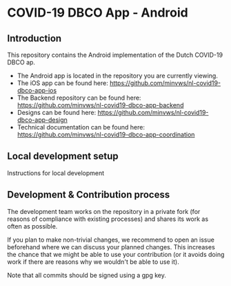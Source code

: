 # COVID-19 DBCO App - Android

## Introduction
This repository contains the Android implementation of the Dutch COVID-19 DBCO ap.

* The Android app is located in the repository you are currently viewing.
* The iOS app can be found here: https://github.com/minvws/nl-covid19-dbco-app-ios
* The Backend repository can be found here: https://github.com/minvws/nl-covid19-dbco-app-backend
* Designs can be found here: https://github.com/minvws/nl-covid19-dbco-app-design
* Technical documentation can be found here: https://github.com/minvws/nl-covid19-dbco-app-coordination

## Local development setup

Instructions for local development

## Development & Contribution process

The development team works on the repository in a private fork (for reasons of compliance with existing processes) and shares its work as often as possible.

If you plan to make non-trivial changes, we recommend to open an issue beforehand where we can discuss your planned changes.
This increases the chance that we might be able to use your contribution (or it avoids doing work if there are reasons why we wouldn't be able to use it).

Note that all commits should be signed using a gpg key.

